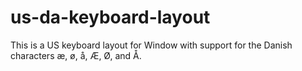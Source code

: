 # us-da-keyboard-layout
This is a US keyboard layout for Window with support for the Danish characters æ, ø, å, Æ, Ø, and Å.
